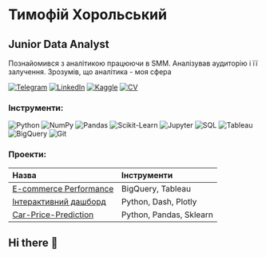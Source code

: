 # Тимофій Хорольський
## Junior Data Analyst   

Познайомився з аналітикою працюючи в SMM. Аналізував аудиторію і її залучення. Зрозумів, що аналітика - моя сфера

[![Telegram](https://img.shields.io/badge/Telegram-26A5E4?style=for-the-badge&logo=telegram&logoColor=white)](https://t.me/Tymofiy1) 
[![LinkedIn](https://img.shields.io/badge/LinkedIn-0077B5?style=for-the-badge&logo=linkedin&logoColor=white)](https://www.linkedin.com)
[![Kaggle](https://img.shields.io/badge/Kaggle-20BEFF?style=for-the-badge&logo=kaggle&logoColor=white)](https://www.kaggle.com)
[![CV](https://img.shields.io/badge/CV-orange?style=for-the-badge&logo=adobeacrobat&logoColor=white)](https://example.com/your_cv.pdf)

### Інструменти:

<p align="left">
  <img src="https://img.shields.io/badge/Python-3776AB?style=for-the-badge&logo=python&logoColor=white" alt="Python" />
  <img src="https://img.shields.io/badge/NumPy-013243?style=for-the-badge&logo=numpy&logoColor=white" alt="NumPy" />
  <img src="https://img.shields.io/badge/Pandas-150458?style=for-the-badge&logo=pandas&logoColor=white" alt="Pandas" />
  <img src="https://img.shields.io/badge/Scikit--Learn-F7931E?style=for-the-badge&logo=scikit-learn&logoColor=white" alt="Scikit-Learn" />
  <img src="https://img.shields.io/badge/Jupyter-F37626?style=for-the-badge&logo=jupyter&logoColor=white" alt="Jupyter" />
  <img src="https://img.shields.io/badge/SQL-4479A1?style=for-the-badge&logo=database&logoColor=white" alt="SQL" />
  <img src="https://img.shields.io/badge/Tableau-E97627?style=for-the-badge&logo=tableau&logoColor=white" alt="Tableau" />
  <img src="https://img.shields.io/badge/BigQuery-4285F4?style=for-the-badge&logo=googlebigquery&logoColor=white" alt="BigQuery" />
  <img src="https://img.shields.io/badge/Git-F05032?style=for-the-badge&logo=git&logoColor=white" alt="Git" />
</p>

### Проекти:

| Назва | Інструменти |
|:------|:-------------|
| [E-commerce Performance](https://github.com/Tymofiy345/E-commerce-Performance.git) | BigQuery, Tableau |
| [Інтерактивний дашборд](https://github.com/Tymofiy345/Car-sales-trends.git) | Python, Dash, Plotly |
| [Car-Price-Prediction](https://github.com/Tymofiy345/Car-Price-Prediction.git) | Python, Pandas, Sklearn |


## Hi there 👋

<!--
**Tymofiy345/Tymofiy345** is a ✨ _special_ ✨ repository because its `README.md` (this file) appears on your GitHub profile.

Here are some ideas to get you started:

- 🔭 I’m currently working on ...
- 🌱 I’m currently learning ...
- 👯 I’m looking to collaborate on ...
- 🤔 I’m looking for help with ...
- 💬 Ask me about ...
- 📫 How to reach me: ...
- 😄 Pronouns: ...
- ⚡ Fun fact: ...
-->
